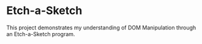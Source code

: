 # Etch-a-Sketch

This project demonstrates my understanding of DOM Manipulation through an Etch-a-Sketch program. 